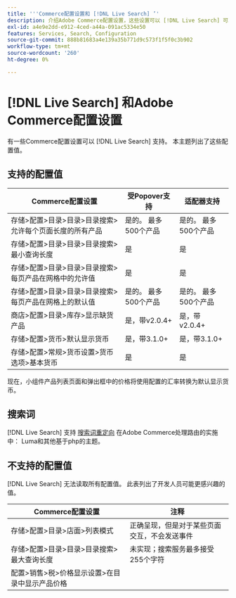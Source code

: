 ```yaml
---
title: '''Commerce配置设置和 [!DNL Live Search] ’'
description: 介绍Adobe Commerce配置设置，这些设置可以 [!DNL Live Search] 可以阅读。
exl-id: a4e9e2dd-e912-4ced-a44a-091ac5334e50
features: Services, Search, Configuration
source-git-commit: 888b81683a4e139a35b771d9c573f1f5f0c3b902
workflow-type: tm+mt
source-wordcount: '260'
ht-degree: 0%

---
```


# [!DNL Live Search] 和Adobe Commerce配置设置

有一些Commerce配置设置可以 [!DNL Live Search] 支持。 本主题列出了这些配置值。

## 支持的配置值

| Commerce配置设置 | 受Popover支持 | 适配器支持 |
|---|---|---|
| 存储>配置>目录>目录>目录搜索>允许每个页面长度的所有产品 | 是的。 最多500个产品 | 是的。 最多500个产品 |
| 存储>配置>目录>目录>目录搜索>最小查询长度 | 是 | 是 |
| 存储>配置>目录>目录>目录搜索>每页产品在网格中的允许值 | 是 | 是 |
| 存储>配置>目录>目录>目录搜索>每页产品在网格上的默认值 | 是的。 最多500个产品 | 是的。 最多500个产品 |
| 商店>配置>目录>库存>显示缺货产品 | 是，带v2.0.4+ | 是，带v2.0.4+ |
| 存储>配置>货币>默认显示货币 | 是，带3.1.0+ | 是，带3.1.0+ |
| 存储>配置>常规>货币设置>货币选项>基本货币 | 是 | 是 |

现在，小组件产品列表页面和弹出框中的价格将使用配置的汇率转换为默认显示货币。

## 搜索词

[!DNL Live Search] 支持 [搜索词重定向](https://experienceleague.adobe.com/docs/commerce-admin/catalog/catalog/search/search-terms.html) 在Adobe Commerce处理路由的实施中： Luma和其他基于php的主题。

## 不支持的配置值

[!DNL Live Search] 无法读取所有配置值。 此表列出了开发人员可能更感兴趣的值。

| Commerce配置设置 | 注释 |
|---|---|
| 存储>配置>目录>店面>列表模式 | 正确呈现，但是对于某些页面交互，不会发送事件 |
| 存储>配置>目录>目录>目录搜索>最大查询长度 | 未实现；搜索服务最多接受255个字符 |
| 配置>销售>税>价格显示设置>在目录中显示产品价格 |  |
